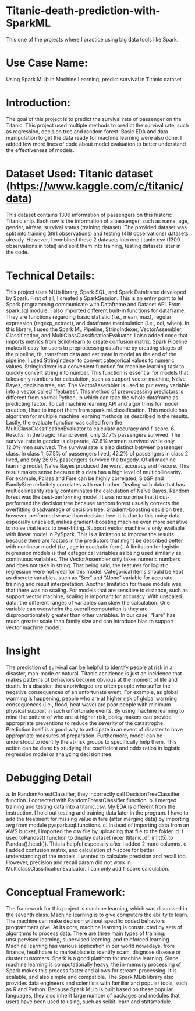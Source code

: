 # Titanic-death-prediction-with-SparkML
This one of the projects where I practice using big data tools like Spark. 

# Use Case Name:
 Using Spark MLib in Machine Learning, predict survival in Titanic dataset
# Introduction: 
The goal of this project is to predict the survival rate of passenger on the Titanic. This project used multiple methods to predict the survival rate, such as regression, decision tree and random forest. Basic EDA and data manipulation to get the data ready for machine learning were also done. I added few more lines of code about model evaluation to better understand the effectiveness of models.  
# Dataset Used: Titanic dataset (https://www.kaggle.com/c/titanic/data)
This dataset contains 1309 information of passengers on this historic Titanic ship. Each row is the information of a passenger, such as name, age, gender, airfare, survival status (training dataset).
The provided dataset was split into training (891 observations) and testing (418 observations) datasets already. However, I combined these 2 datasets into one titanic.csv (1309 observations in total) and split them into training, testing datasets later in the code. 
# Technical Details: 
This project uses MLib library, Spark SQL, and Spark Dataframe developed by Spark. First of all, I created a SparkSession. This is an entry point to let Spark programming communicate with Dataframe and Dataset API. From spark.sql module, I also imported different built-in functions for dataframe. They are functions regarding basic statistic (i.e., mean, max), regular expression (regexp_extract), and dataframe manipulation (i.e., col, when). 
In this library, I used the Spark ML Pipeline, StringIndexer, VectorAssembler, Classification, and MultiClassClassificationEvaluator. I also added code that imports metrics from Scikit-learn to create confusion matrix. Spark Pipeline makes it easy for users to preprocessing dataframe by creating stages of the pipeline, fit, transform data and estimate in model as the end of the pipeline. I used StringIndexer to convert categorical values to numeric values. StringIndexer is a convenient function for machine learning task to quickly convert string into number. This function is essential for models that takes only numbers for calculation, such as support vector machine, Naïve Bayes, decision tree, etc. The VectorAssembler is used to put every variable into a vector called “features”. This method of preprocessing predictors is different from normal Python, in which can take the whole dataframe as predicting factor. 
To call machine learning API and algorithms for model creation, I had to import them from spark.ml.classification. This module has algorithm for multiple machine learning methods as described in the results. Lastly, the evaluate function was called from the MultiClassClassificationEvaluator to calculate accuracy and f-score. 
6. Results: 
In the tragic Titanic event, only 37.7% passengers survived. The survival rate in gender is disparate, 82.6% women survived while only 12.0% men survived. The survival rate is also distinct between passenger class. In class 1, 57.5% of passengers lived, 42.2% of passengers in class 2 lived, and only 26.9% passengers survived the tragedy. 
Of all machine learning model, Naïve Bayes produced the worst accuracy and f-score. This result makes sense because this data has a high level of multicollinearity.  For example, Pclass and Fare can be highly correlated, SibSP and FamilySize definitely correlates with each other. Dealing with data that has multicollinearity really contaminates the calculation of Naïve Bayes.
Random forest was the best-performing model. It was no surprise that it out-performed the decision tree because random forest usually corrects the overfitting disadvantage of decision tree. Gradient-boosting decision tree, however, performed worse than decision tree. It is due to this noisy data, especially unscaled, makes gradient-boosting machine even more sensitive to noise that leads to over-fitting. 
Support vector machine is only available with linear model in PySpark. This is a limitation to improve the results because there are factors in the predictors that might be described better with nonlinear model (i.e., age in quadratic form). 
A limitation for logistic regression models is that categorical variables as being used similarly as continuous variables. The VectorAssembler only takes numeric numbers and does not take in string. That being said, the features for logistic regression were not ideal for this model. Categorical items should be kept as discrete variables, such as “Sex” and “Alone” variable for accurate training and result interpretation.
Another limitation for these models was that there was no scaling. For models that are sensitive to distance, such as support vector machine, scaling is important for accuracy. With unscaled data, the different ranges of variables can skew the calculation. One variable can overwhelm the overall computation is they are disproportionately greater than other variables. In our case, “Fare” has much greater scale than family size and can introduce bias to support vector machine model. 

# Insight
The prediction of survival can be helpful to identify people at risk in a disaster, man-made or natural. Titanic accidence is just an incidence that makes patterns of behaviors become obvious at the moment of life and death. In a disaster, the unprivileged are often people who suffer the negative consequences of an unfortunate event. For example, as global warming is happening, people who are at higher risk of global warming consequences (i.e., flood, heat wave) are poor people with minimum physical support in such unfortunate events. By using machine learning to mine the pattern of who are at higher risk, policy makers can provide appropriate preventions to reduce the severity of the catastrophe. Prediction itself is a good way to anticipate in an event of disaster to have appropriate measures of preparation. Furthermore, model can be understood to identify the at-risk groups to specifically help them. This action can be done by studying the coefficient and odds ratios in logistic regression model or analyzing decision tree. 
# Debugging Detail
a. In RandomForestClassifier, they incorrectly call DecisionTreeClassifier function. I corrected with RandomForestClassifier function.
b. I merged training and testing data into a titanic.csv. My EDA is different from the instruction. I hold out testing and training data later in the program. I have to add the treatment for missing value in fare (after merging data) by importing avg from module pyspark.sql.functions.
c. Instead of importing data from an AWS bucket, I imported the csv file by uploading that file to the folder. 
d. I used toPandas() function to display dataset nicer (titanic_df.limit(5).to Pandas().head()). This is helpful especially after I added 2 more columns.
e. I added confusion matrix, and calculation of f-score for better understanding of the models. I wanted to calculate precision and recall too. However, precision and recall param did not work in MulticlassClassificationEvaluator. I can only add f-score calculation.

# Conceptual Framework:
The framework for this project is machine learning, which was discussed in the seventh class. Machine learning is to give computers the ability to learn. The machine can make decision without specific coded behaviors programmers give. At its core, machine learning is constructed by sets of algorithms to process data. There are three main types of training: unsupervised learning, supervised learning, and reinforced learning. Machine learning has various application in our world nowadays, from finance, healthcare to marketplace to identify scam, diagnose disease or cluster customers. Spark is a good platform for machine learning. Since machine learning is computationally heavy, the in-memory processing of Spark makes this process faster and allows for stream-processing. It is scalable, and also simple and compatible. The Spark MLib library also provides data engineers and scientists with familiar and popular tools, such as R and Python. Because Spark MLib is built based on these popular languages, they also inherit large number of packages and modules that users have been used to using, such as scikit-learn and statsmodule. 

